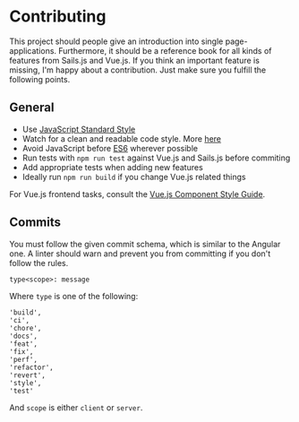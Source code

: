 # Contributing

This project should people give an introduction into single page-applications. Furthermore, it should be a reference 
book for all kinds of features from Sails.js and Vue.js. If you think an important feature is missing, I'm happy about a 
contribution. Just make sure you fulfill the following points.

## General

- Use [JavaScript Standard Style](https://standardjs.com/)
- Watch for a clean and readable code style. More [here](https://medium.com/javascript-scene/elements-of-javascript-style-caa8821cb99f)
- Avoid JavaScript before [ES6](http://es6-features.org/) wherever possible
- Run tests with `npm run test` against Vue.js and Sails.js before commiting
- Add appropriate tests when adding new features
- Ideally run `npm run build` if you change Vue.js related things

For Vue.js frontend tasks, consult the [Vue.js Component Style Guide](https://github.com/pablohpsilva/vuejs-component-style-guide).

## Commits

You must follow the given commit schema, which is similar to the Angular one. A linter should warn and prevent you from 
committing if you don't follow the rules.

```
type<scope>: message
```

Where `type` is one of the following:

```
'build',
'ci',
'chore',
'docs',
'feat',
'fix',
'perf',
'refactor',
'revert',
'style',
'test'
```

And `scope` is either `client` or `server`.